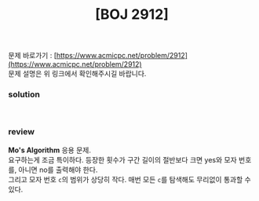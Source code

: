 ﻿---
toc: true
title:  "[BOJ 2912]"
last_modified_at:   2020-09-15
categories : PS2020
excerpt: "백설공주와 난쟁이"
image: "https://drive.google.com/uc?id=1Ht6u1CTuqmGuIiosPb9ACw0cseeinNy4"
sitemap :
  changefreq : weekly
  priority : 1.0
use_math: true
---
문제 바로가기 : [https://www.acmicpc.net/problem/2912](https://www.acmicpc.net/problem/2912)<br>
문제 설명은 위 링크에서 확인해주시길 바랍니다.<br>  

### solution
<script src="https://gist.github.com/yooniversal/d169288e3674f5c86cd75a750254dab7.js"></script>
<br>

### review
**Mo's Algorithm** 응용 문제.<br>
요구하는게 조금 특이하다. 등장한 횟수가 구간 길이의 절반보다 크면 yes와 모자 번호를, 아니면 no를 출력해야 한다.<br>
그리고 모자 번호 `c`의 범위가 상당히 작다. 매번 모든 `c`를 탐색해도 무리없이 통과할 수 있다.

<script src="https://utteranc.es/client.js"
        repo="yooniversal/blog-comments"
        issue-term="pathname"
        theme="github-light"
        crossorigin="anonymous"
        async>
</script>
